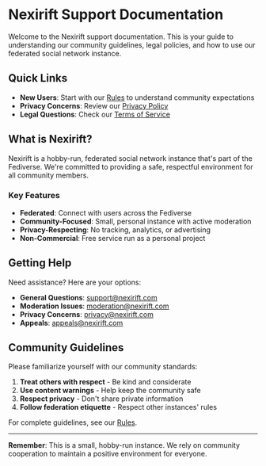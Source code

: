# Nexirift Support Documentation

Welcome to the Nexirift support documentation. This is your guide to understanding our community guidelines, legal policies, and how to use our federated social network instance.

## Quick Links

- **New Users**: Start with our [Rules](rules.md) to understand community expectations
- **Privacy Concerns**: Review our [Privacy Policy](legal/privacy-policy.md)
- **Legal Questions**: Check our [Terms of Service](legal/terms-of-service.md)

## What is Nexirift?

Nexirift is a hobby-run, federated social network instance that's part of the Fediverse. We're committed to providing a safe, respectful environment for all community members.

### Key Features

- **Federated**: Connect with users across the Fediverse
- **Community-Focused**: Small, personal instance with active moderation
- **Privacy-Respecting**: No tracking, analytics, or advertising
- **Non-Commercial**: Free service run as a personal project

## Getting Help

Need assistance? Here are your options:

- **General Questions**: [support@nexirift.com](mailto:support@nexirift.com)
- **Moderation Issues**: [moderation@nexirift.com](mailto:moderation@nexirift.com)
- **Privacy Concerns**: [privacy@nexirift.com](mailto:privacy@nexirift.com)
- **Appeals**: [appeals@nexirift.com](mailto:appeals@nexirift.com)

## Community Guidelines

Please familiarize yourself with our community standards:

1. **Treat others with respect** - Be kind and considerate
2. **Use content warnings** - Help keep the community safe
3. **Respect privacy** - Don't share private information
4. **Follow federation etiquette** - Respect other instances' rules

For complete guidelines, see our [Rules](rules.md).

---

**Remember**: This is a small, hobby-run instance. We rely on community cooperation to maintain a positive environment for everyone.
